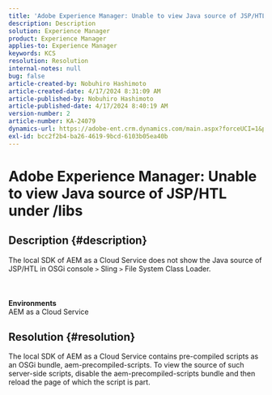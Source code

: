 ```yaml
---
title: 'Adobe Experience Manager: Unable to view Java source of JSP/HTL under /libs'
description: Description
solution: Experience Manager
product: Experience Manager
applies-to: Experience Manager
keywords: KCS
resolution: Resolution
internal-notes: null
bug: false
article-created-by: Nobuhiro Hashimoto
article-created-date: 4/17/2024 8:31:09 AM
article-published-by: Nobuhiro Hashimoto
article-published-date: 4/17/2024 8:40:19 AM
version-number: 2
article-number: KA-24079
dynamics-url: https://adobe-ent.crm.dynamics.com/main.aspx?forceUCI=1&pagetype=entityrecord&etn=knowledgearticle&id=8d6654d3-94fc-ee11-a1fe-6045bd045872
exl-id: bcc2f2b4-ba26-4619-9bcd-6103b05ea40b
---
```

# Adobe Experience Manager: Unable to view Java source of JSP/HTL under /libs

## Description {#description}

The local SDK of AEM as a Cloud Service does not show the Java source of JSP/HTL in OSGi console `>`  Sling `>`  File System Class Loader.<br><br> <br><br><b>Environments</b>
<br>AEM as a Cloud Service

## Resolution {#resolution}


The local SDK of AEM as a Cloud Service contains pre-compiled scripts as an OSGi bundle, aem-precompiled-scripts. To view the source of such server-side scripts, disable the aem-precompiled-scripts bundle and then reload the page of which the script is part.
